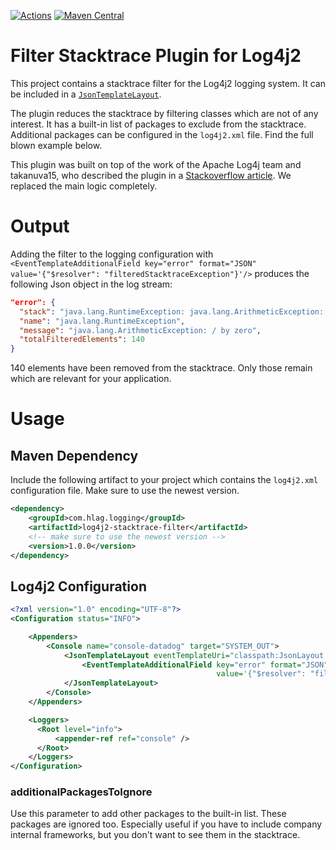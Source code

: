 <!-- First line should be an H1: Badges on top please! -->
<!-- markdownlint-disable first-line-h1 -->
[![Actions](https://github.com/Hapag-Lloyd/log4j2-filtered-stacktrace-plugin/workflows/semantic-release/badge.svg)](https://github.com/Hapag-Lloyd/log4j2-filtered-stacktrace-plugin/actions)
[![Maven Central](https://maven-badges.herokuapp.com/maven-central/com.hlag.logging/log4j2-stacktrace-filter/badge.svg)](https://maven-badges.herokuapp.com/maven-central/com.hlag.logging/log4j2-stacktrace-filter-plugin)
<!-- markdownlint-enable first-line-h1 -->

# Filter Stacktrace Plugin for Log4j2

This project contains a stacktrace filter for the Log4j2 logging system. It can be included in a [`JsonTemplateLayout`](https://logging.apache.org/log4j/2.x/manual/json-template-layout.html).

The plugin reduces the stacktrace by filtering classes which are not of any interest. It has a built-in list of packages to exclude
from the stacktrace. Additional packages can be configured in the `log4j2.xml` file. Find the full blown example below.

This plugin was built on top of the work of the Apache Log4j team and takanuva15, who described the plugin in a
[Stackoverflow article](https://stackoverflow.com/questions/70614495/is-there-a-way-to-override-the-exceptionresolver-of-jsontemplatelayout-of-log4j2/77143208#77143208).
We replaced the main logic completely.

# Output

Adding the filter to the logging configuration with `<EventTemplateAdditionalField key="error" format="JSON" value='{"$resolver": "filteredStacktraceException"}'/>`
produces the following Json object in the log stream:

<!-- no line breaks in Json please -->
<!-- markdownlint-disable line-length -->
```json
"error": {
  "stack": "java.lang.RuntimeException: java.lang.ArithmeticException: / by zero\r\n\tat com.hlag.logging.log4j2.LoggerIntegrationTest.wrapException(LoggerIntegrationTest.java:21)\r\n\tat com.hlag.logging.log4j2.LoggerIntegrationTest.logException(LoggerIntegrationTest.java:11)\r\n\t[suppressed 70 lines]\r\ncaused by java.lang.ArithmeticException\r\n\tat com.hlag.logging.log4j2.LoggerIntegrationTest.throwArithmeticException(LoggerIntegrationTest.java:25)\r\n\tat com.hlag.logging.log4j2.LoggerIntegrationTest.wrapException(LoggerIntegrationTest.java:19)\r\n\tat com.hlag.logging.log4j2.LoggerIntegrationTest.logException(LoggerIntegrationTest.java:11)\r\n\t[suppressed 70 lines]",
  "name": "java.lang.RuntimeException",
  "message": "java.lang.ArithmeticException: / by zero",
  "totalFilteredElements": 140
}
```
<!-- markdownlint-enable line-length -->

140 elements have been removed from the stacktrace. Only those remain which are relevant for your application.

# Usage

## Maven Dependency

Include the following artifact to your project which contains the `log4j2.xml` configuration file. Make sure to use the newest version.

```xml
<dependency>
    <groupId>com.hlag.logging</groupId>
    <artifactId>log4j2-stacktrace-filter</artifactId>
    <!-- make sure to use the newest version -->
    <version>1.0.0</version>
</dependency>
```

## Log4j2 Configuration

<!-- no line breaks in Json please -->
<!-- markdownlint-disable line-length -->
```xml
<?xml version="1.0" encoding="UTF-8"?>
<Configuration status="INFO">

    <Appenders>
        <Console name="console-datadog" target="SYSTEM_OUT">
            <JsonTemplateLayout eventTemplateUri="classpath:JsonLayout.json" maxStringLength="32768"  stackTraceEnabled="false">
                <EventTemplateAdditionalField key="error" format="JSON"
                                              value='{"$resolver": "filteredStacktraceException"}, "additionalPackagesToIgnore": ["com.hlag.logging.log4j2."]}' />
            </JsonTemplateLayout>
        </Console>
    </Appenders>

    <Loggers>
      <Root level="info">
          <appender-ref ref="console" />
      </Root>
    </Loggers>
</Configuration>
```
<!-- markdownlint-enable line-length -->

### additionalPackagesToIgnore

Use this parameter to add other packages to the built-in list. These packages are ignored too. Especially useful if you have to
include company internal frameworks, but you don't want to see them in the stacktrace.
